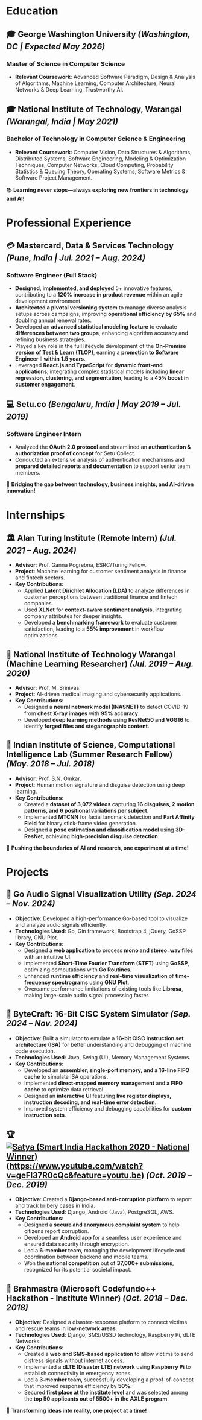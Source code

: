 # Education

## 🎓 **George Washington University** *(Washington, DC | Expected May 2026)*  
### **Master of Science in Computer Science**  
- **Relevant Coursework**: Advanced Software Paradigm, Design & Analysis of Algorithms, Machine Learning, Computer Architecture, Neural Networks & Deep Learning, Trustworthy AI.  

## 🎓 **National Institute of Technology, Warangal** *(Warangal, India | May 2021)*  
### **Bachelor of Technology in Computer Science & Engineering**  
- **Relevant Coursework**: Computer Vision, Data Structures & Algorithms, Distributed Systems, Software Engineering, Modeling & Optimization Techniques, Computer Networks, Cloud Computing, Probability Statistics & Queuing Theory, Operating Systems, Software Metrics & Software Project Management.  

📚 **Learning never stops—always exploring new frontiers in technology and AI!**


# Professional Experience

## 💳 **Mastercard, Data & Services Technology** *(Pune, India | Jul. 2021 – Aug. 2024)*  
### **Software Engineer (Full Stack)**  
- **Designed, implemented, and deployed** 5+ innovative features, contributing to a **120% increase in product revenue** within an agile development environment.  
- **Architected a pivotal versioning system** to manage diverse analysis setups across campaigns, improving **operational efficiency by 65%** and doubling annual renewal rates.  
- Developed an **advanced statistical modeling feature** to evaluate **differences between two groups**, enhancing algorithm accuracy and refining business strategies.  
- Played a key role in the full lifecycle development of the **On-Premise version of Test & Learn (TLOP)**, earning a **promotion to Software Engineer II within 1.5 years**.  
- Leveraged **React.js and TypeScript** for **dynamic front-end applications**, integrating complex statistical models including **linear regression, clustering, and segmentation**, leading to a **45% boost in customer engagement**.  

## 💻 **Setu.co** *(Bengaluru, India | May 2019 – Jul. 2019)*  
### **Software Engineer Intern**  
- Analyzed the **OAuth 2.0 protocol** and streamlined an **authentication & authorization proof of concept** for Setu Collect.  
- Conducted an extensive analysis of authentication mechanisms and **prepared detailed reports and documentation** to support senior team members.  

🚀 **Bridging the gap between technology, business insights, and AI-driven innovation!**


# Internships

## 🏛 **Alan Turing Institute (Remote Intern)** *(Jul. 2021 – Aug. 2024)*  
- **Advisor**: Prof. Ganna Pogrebna, ESRC/Turing Fellow.  
- **Project**: Machine learning for customer sentiment analysis in finance and fintech sectors.  
- **Key Contributions**:  
  - Applied **Latent Dirichlet Allocation (LDA)** to analyze differences in customer perceptions between traditional finance and fintech companies.  
  - Used **XLNet** for **context-aware sentiment analysis**, integrating company attributes for deeper insights.  
  - Developed a **benchmarking framework** to evaluate customer satisfaction, leading to a **55% improvement** in workflow optimizations.  

## 🧪 **National Institute of Technology Warangal (Machine Learning Researcher)** *(Jul. 2019 – Aug. 2020)*  
- **Advisor**: Prof. M. Srinivas.  
- **Project**: AI-driven medical imaging and cybersecurity applications.  
- **Key Contributions**:  
  - Designed a **neural network model (INASNET)** to detect COVID-19 from **chest X-ray images** with **95% accuracy**.  
  - Developed **deep learning methods** using **ResNet50 and VGG16** to identify **forged files and steganographic content**.  

## 🏫 **Indian Institute of Science, Computational Intelligence Lab (Summer Research Fellow)** *(May. 2018 – Jul. 2018)*  
- **Advisor**: Prof. S.N. Omkar.  
- **Project**: Human motion signature and disguise detection using deep learning.  
- **Key Contributions**:  
  - Created a **dataset of 3,072 videos** capturing **16 disguises, 2 motion patterns, and 6 positional variations per subject**.  
  - Implemented **MTCNN** for facial landmark detection and **Part Affinity Field** for binary stick-frame video generation.  
  - Designed a **pose estimation and classification model** using **3D-ResNet**, achieving **high-precision disguise detection**.  

🚀 **Pushing the boundaries of AI and research, one experiment at a time!**


# Projects

## 🎵 **Go Audio Signal Visualization Utility** *(Sep. 2024 – Nov. 2024)*  
- **Objective**: Developed a high-performance Go-based tool to visualize and analyze audio signals efficiently.  
- **Technologies Used**: Go, Gin framework, Bootstrap 4, jQuery, GoSSP library, GNU Plot.  
- **Key Contributions**:  
  - Designed a **web application** to process **mono and stereo .wav files** with an intuitive UI.  
  - Implemented **Short-Time Fourier Transform (STFT)** using **GoSSP**, optimizing computations with **Go Routines**.  
  - Enhanced **runtime efficiency** and **real-time visualization** of **time-frequency spectrograms** using **GNU Plot**.  
  - Overcame performance limitations of existing tools like **Librosa**, making large-scale audio signal processing faster.  

## 🔢 **ByteCraft: 16-Bit CISC System Simulator** *(Sep. 2024 – Nov. 2024)*  
- **Objective**: Built a simulator to emulate a **16-bit CISC instruction set architecture (ISA)** for better understanding and debugging of machine code execution.  
- **Technologies Used**: Java, Swing (UI), Memory Management Systems.  
- **Key Contributions**:  
  - Developed an **assembler, single-port memory, and a 16-line FIFO cache** to simulate ISA operations.  
  - Implemented **direct-mapped memory management** and **a FIFO cache** to optimize data retrieval.  
  - Designed an **interactive UI** featuring **live register displays, instruction decoding, and real-time error detection**.  
  - Improved system efficiency and debugging capabilities for **custom instruction sets**.  

## 🏆 **[![Satya (Smart India Hackathon 2020 - National Winner)](https://img.youtube.com/vi/geFl37R0cQc/0.jpg)](https://www.youtube.com/watch?v=geFl37R0cQc&feature=youtu.be)(https://www.youtube.com/watch?v=geFl37R0cQc&feature=youtu.be)** *(Oct. 2019 – Dec. 2019)*  
- **Objective**: Created a **Django-based anti-corruption platform** to report and track bribery cases in India.  
- **Technologies Used**: Django, Android (Java), PostgreSQL, AWS.  
- **Key Contributions**:  
  - Designed a **secure and anonymous complaint system** to help citizens report corruption.  
  - Developed an **Android app** for a seamless user experience and ensured data security through encryption.  
  - Led a **6-member team**, managing the development lifecycle and coordination between backend and mobile teams.  
  - Won the **national competition** out of **37,000+ submissions**, recognized for its potential societal impact.  

## 🚨 **Brahmastra (Microsoft Codefundo++ Hackathon - Institute Winner)** *(Oct. 2018 – Dec. 2018)*  
- **Objective**: Designed a disaster-response platform to connect victims and rescue teams in **low-network areas**.  
- **Technologies Used**: Django, SMS/USSD technology, Raspberry Pi, dLTE Networks.  
- **Key Contributions**:  
  - Created a **web and SMS-based application** to allow victims to send distress signals without internet access.  
  - Implemented a **dLTE (Disaster LTE) network** using **Raspberry Pi** to establish connectivity in emergency zones.  
  - Led a **3-member team**, successfully developing a proof-of-concept that improved response efficiency by **50%**.  
  - Secured **first place at the institute level** and was selected among the **top 50 applicants out of 5500+ in the AXLE program**.  

🚀 **Transforming ideas into reality, one project at a time!**
